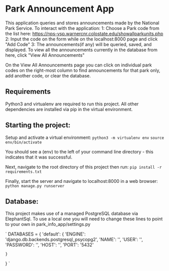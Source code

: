 # Park Announcement App

This application queries and stores announcements made by the National Park Service. To interact with the application:
1: Choose a Park code from the list here: https://nps-vsp.warnercnr.colostate.edu/showallparkunits.php
2: Input the code on the form while on the localhost:8000 page and click "Add Code"
3: The announcements(if any) will be queried, saved, and displayed. To view all the announcements currently in the database from here, click "View All Announcements"

On the View All Announcements page you can click on individual park codes on the right-most column to find announcements for that park only, add another code, or clear the database.

## Requirements

Python3 and virtualenv are required to run this project. All other dependencies are installed via pip in the virtual environment.

## Starting the project:

Setup and activate a virtual environment:
`python3 -m virtualenv env`
`source env/bin/activate`

You should see a (env) to the left of your command line directory - this indicates that it was successful.

Next, navigate to the root directory of this project then run:
`pip install -r requirements.txt`

Finally, start the server and navigate to localhost:8000 in a web browser:
`python manage.py runserver`

## Database:

This project makes use of a managed PostgreSQL database via ElephantSql. To use a local one you will need to change these lines to point to your own in park_info_app/settings.py

`
DATABASES = {
'default': {
'ENGINE': 'django.db.backends.postgresql_psycopg2',
'NAME': '',
'USER': '',
'PASSWORD': '',
'HOST': '',
'PORT': '5432'

    }

}
`
